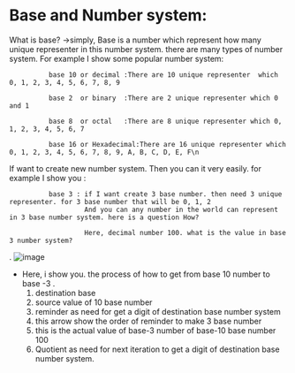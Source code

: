 # Base and Number system:

What is base?
->simply, Base is a number which represent how many unique representer in this number system. 
there are many types of number system. 
For example I show some popular number system:

              base 10 or decimal :There are 10 unique representer  which 0, 1, 2, 3, 4, 5, 6, 7, 8, 9 
              
              base 2  or binary  :There are 2 unique representer which 0 and 1
              
              base 8  or octal   :There are 8 unique representer which 0, 1, 2, 3, 4, 5, 6, 7
              
              base 16 or Hexadecimal:There are 16 unique representer which 0, 1, 2, 3, 4, 5, 6, 7, 8, 9, A, B, C, D, E, F\n
              
If want to create new number system. Then you can it very easily.
for example I show you :

              base 3 : if I want create 3 base number. then need 3 unique representer. for 3 base number that will be 0, 1, 2
                       And you can any number in the world can represent in 3 base number system. here is a question How?
                       
                       Here, decimal number 100. what is the value in base 3 number system?
.
                       ![image](https://user-images.githubusercontent.com/38063040/123504517-a5728780-d67b-11eb-9f92-7cafc032e0bc.png)
 
* Here, i show you. the process of how to get from base 10 number to base -3 .    
  1. destination base 
  2. source value of 10 base number
  3. reminder as need for get a digit of destination  base number system
  4. this arrow show the order of reminder to make 3 base number
  5. this is the actual value of base-3 number of base-10 base number 100
  6. Quotient as need for next iteration to get a digit of destination base number system.
  
   
   

                                
                       
                       
  
                     

                      
                       
